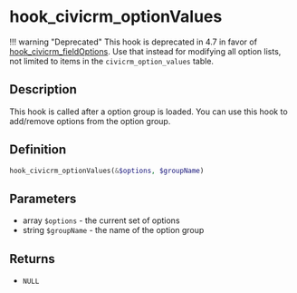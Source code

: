 # hook_civicrm_optionValues

!!! warning "Deprecated"
    This hook is deprecated in 4.7 in favor of [hook_civicrm_fieldOptions](/hooks/hook_civicrm_fieldOptions.md). Use that instead for modifying all option lists, not limited to items in the `civicrm_option_values` table.


## Description

This hook is called after a option group is loaded. You can use this
hook to add/remove options from the option group.

## Definition

```php
hook_civicrm_optionValues(&$options, $groupName)
```

## Parameters

-   array `$options` - the current set of options
-   string `$groupName` - the name of the option group

## Returns

-   `NULL`
